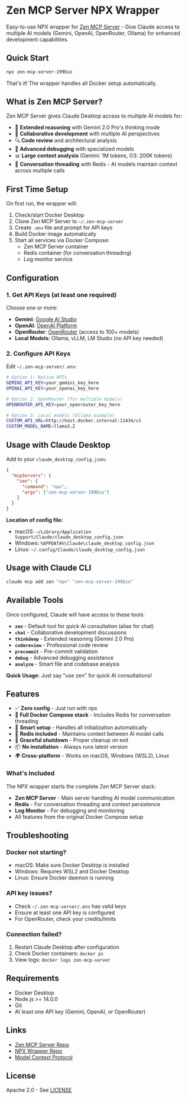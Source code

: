 # Zen MCP Server NPX Wrapper

Easy-to-use NPX wrapper for [Zen MCP Server](https://github.com/BeehiveInnovations/zen-mcp-server) - Give Claude access to multiple AI models (Gemini, OpenAI, OpenRouter, Ollama) for enhanced development capabilities.

## Quick Start

```bash
npx zen-mcp-server-199bio
```

That's it! The wrapper handles all Docker setup automatically.

## What is Zen MCP Server?

Zen MCP Server gives Claude Desktop access to multiple AI models for:
- 🧠 **Extended reasoning** with Gemini 2.0 Pro's thinking mode
- 💬 **Collaborative development** with multiple AI perspectives
- 🔍 **Code review** and architectural analysis
- 🐛 **Advanced debugging** with specialized models
- 📊 **Large context analysis** (Gemini: 1M tokens, O3: 200K tokens)
- 🔄 **Conversation threading** with Redis - AI models maintain context across multiple calls

## First Time Setup

On first run, the wrapper will:
1. Check/start Docker Desktop
2. Clone Zen MCP Server to `~/.zen-mcp-server`
3. Create `.env` file and prompt for API keys
4. Build Docker image automatically
5. Start all services via Docker Compose:
   - Zen MCP Server container
   - Redis container (for conversation threading)
   - Log monitor service

## Configuration

### 1. Get API Keys (at least one required)

Choose one or more:
- **Gemini**: [Google AI Studio](https://makersuite.google.com/app/apikey)
- **OpenAI**: [OpenAI Platform](https://platform.openai.com/api-keys)
- **OpenRouter**: [OpenRouter](https://openrouter.ai/) (access to 100+ models)
- **Local Models**: Ollama, vLLM, LM Studio (no API key needed)

### 2. Configure API Keys

Edit `~/.zen-mcp-server/.env`:

```bash
# Option 1: Native APIs
GEMINI_API_KEY=your_gemini_key_here
OPENAI_API_KEY=your_openai_key_here

# Option 2: OpenRouter (for multiple models)
OPENROUTER_API_KEY=your_openrouter_key_here

# Option 3: Local models (Ollama example)
CUSTOM_API_URL=http://host.docker.internal:11434/v1
CUSTOM_MODEL_NAME=llama3.2
```

## Usage with Claude Desktop

Add to your `claude_desktop_config.json`:

```json
{
  "mcpServers": {
    "zen": {
      "command": "npx",
      "args": ["zen-mcp-server-199bio"]
    }
  }
}
```

**Location of config file:**
- macOS: `~/Library/Application Support/Claude/claude_desktop_config.json`
- Windows: `%APPDATA%\Claude\claude_desktop_config.json`
- Linux: `~/.config/Claude/claude_desktop_config.json`

## Usage with Claude CLI

```bash
claude mcp add zen "npx" "zen-mcp-server-199bio"
```

## Available Tools

Once configured, Claude will have access to these tools:

- **`zen`** - Default tool for quick AI consultation (alias for chat)
- **`chat`** - Collaborative development discussions
- **`thinkdeep`** - Extended reasoning (Gemini 2.0 Pro)
- **`codereview`** - Professional code review
- **`precommit`** - Pre-commit validation
- **`debug`** - Advanced debugging assistance
- **`analyze`** - Smart file and codebase analysis

**Quick Usage**: Just say "use zen" for quick AI consultations!

## Features

- ✅ **Zero config** - Just run with npx
- 🐳 **Full Docker Compose stack** - Includes Redis for conversation threading
- 🔧 **Smart setup** - Handles all initialization automatically
- 💾 **Redis included** - Maintains context between AI model calls
- 🔄 **Graceful shutdown** - Proper cleanup on exit
- 📦 **No installation** - Always runs latest version
- 🌍 **Cross-platform** - Works on macOS, Windows (WSL2), Linux

### What's Included
The NPX wrapper starts the complete Zen MCP Server stack:
- **Zen MCP Server** - Main server handling AI model communication
- **Redis** - For conversation threading and context persistence
- **Log Monitor** - For debugging and monitoring
- All features from the original Docker Compose setup

## Troubleshooting

### Docker not starting?
- macOS: Make sure Docker Desktop is installed
- Windows: Requires WSL2 and Docker Desktop
- Linux: Ensure Docker daemon is running

### API key issues?
- Check `~/.zen-mcp-server/.env` has valid keys
- Ensure at least one API key is configured
- For OpenRouter, check your credits/limits

### Connection failed?
1. Restart Claude Desktop after configuration
2. Check Docker containers: `docker ps`
3. View logs: `docker logs zen-mcp-server`

## Requirements

- Docker Desktop
- Node.js >= 14.0.0
- Git
- At least one API key (Gemini, OpenAI, or OpenRouter)

## Links

- [Zen MCP Server Repo](https://github.com/BeehiveInnovations/zen-mcp-server)
- [NPX Wrapper Repo](https://github.com/199-biotechnologies/zen-mcp-server-npx)
- [Model Context Protocol](https://modelcontextprotocol.io/)

## License

Apache 2.0 - See [LICENSE](https://github.com/BeehiveInnovations/zen-mcp-server/blob/main/LICENSE)